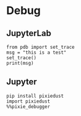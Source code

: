 # Debug
## JupyterLab
```
from pdb import set_trace
msg = "this is a test"
set_trace()
print(msg)
```
## Jupyter
```
pip install pixiedust
import pixiedust
%%pixie_debugger
```
